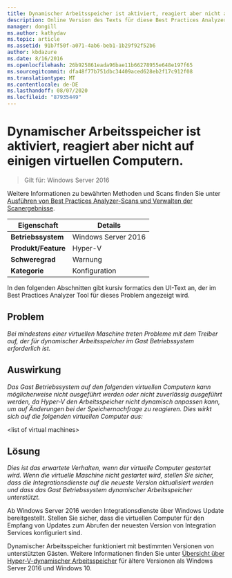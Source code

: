 ```yaml
---
title: Dynamischer Arbeitsspeicher ist aktiviert, reagiert aber nicht auf einigen virtuellen Computern.
description: Online Version des Texts für diese Best Practices Analyzer Regel.
manager: dongill
ms.author: kathydav
ms.topic: article
ms.assetid: 91b7f50f-a071-4ab6-beb1-1b29f92f52b6
author: kbdazure
ms.date: 8/16/2016
ms.openlocfilehash: 26b925861eada96bae11b66278955e648e197f65
ms.sourcegitcommit: dfa48f77b751dbc34409aced628eb2f17c912f08
ms.translationtype: MT
ms.contentlocale: de-DE
ms.lasthandoff: 08/07/2020
ms.locfileid: "87935449"
---
```

# <a name="dynamic-memory-is-enabled-but-not-responding-on-some-virtual-machines"></a>Dynamischer Arbeitsspeicher ist aktiviert, reagiert aber nicht auf einigen virtuellen Computern.

>Gilt für: Windows Server 2016

Weitere Informationen zu bewährten Methoden und Scans finden Sie unter [Ausführen von Best Practices Analyzer-Scans und Verwalten der Scanergebnisse](https://go.microsoft.com/fwlink/p/?LinkID=223177).

|Eigenschaft|Details|
|-|-|
|**Betriebssystem**|Windows Server 2016|
|**Produkt/Feature**|Hyper-V|
|**Schweregrad**|Warnung|
|**Kategorie**|Konfiguration|

In den folgenden Abschnitten gibt kursiv formatics den UI-Text an, der im Best Practices Analyzer Tool für dieses Problem angezeigt wird.

## <a name="issue"></a>Problem
*Bei mindestens einer virtuellen Maschine treten Probleme mit dem Treiber auf, der für dynamischer Arbeitsspeicher im Gast Betriebssystem erforderlich ist.*

## <a name="impact"></a>Auswirkung
*Das Gast Betriebssystem auf den folgenden virtuellen Computern kann möglicherweise nicht ausgeführt werden oder nicht zuverlässig ausgeführt werden, da Hyper-V den Arbeitsspeicher nicht dynamisch anpassen kann, um auf Änderungen bei der Speichernachfrage zu reagieren. Dies wirkt sich auf die folgenden virtuellen Computer aus:*

\<list of virtual machines>

## <a name="resolution"></a>Lösung
*Dies ist das erwartete Verhalten, wenn der virtuelle Computer gestartet wird. Wenn die virtuelle Maschine nicht gestartet wird, stellen Sie sicher, dass die Integrationsdienste auf die neueste Version aktualisiert werden und dass das Gast Betriebssystem dynamischer Arbeitsspeicher unterstützt.*

Ab Windows Server 2016 werden Integrationsdienste über Windows Update bereitgestellt. Stellen Sie sicher, dass die virtuellen Computer für den Empfang von Updates zum Abrufen der neuesten Version von Integration Services konfiguriert sind.

Dynamischer Arbeitsspeicher funktioniert mit bestimmten Versionen von unterstützten Gästen. Weitere Informationen finden Sie unter [Übersicht über Hyper-V-dynamischer Arbeitsspeicher](https://technet.microsoft.com/library/hh831766.aspx) für ältere Versionen als Windows Server 2016 und Windows 10.



